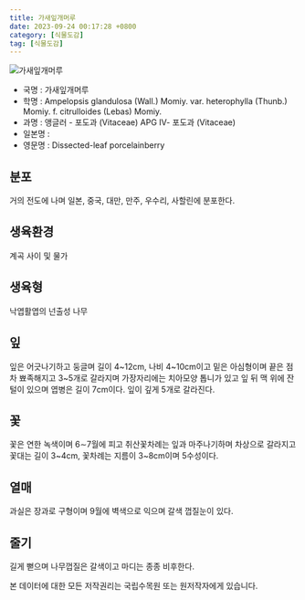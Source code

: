 ```yaml
---
title: 가새잎개머루
date: 2023-09-24 00:17:28 +0800
category: [식물도감]
tag: [식물도감]
---
```




![가새잎개머루](/fileUpload/plants/basic/Vitaceae/Ampelopsis/23040/23040_1_th2.jpg)
- 국명 : 가새잎개머루
- 학명 : Ampelopsis glandulosa (Wall.) Momiy. var. heterophylla (Thunb.) Momiy. f. citrulloides (Lebas) Momiy.
- 과명 : 앵글러 - 포도과 (Vitaceae) APG Ⅳ- 포도과 (Vitaceae)
- 일본명 : 
- 영문명 : Dissected-leaf porcelainberry


## 분포
거의 전도에 나며 일본, 중국, 대만, 만주, 우수리, 사할린에 분포한다.
## 생육환경
계곡 사이 및 물가
## 생육형
낙엽활엽의 넌출성 나무
## 잎
잎은 어긋나기하고 둥글며 길이 4~12cm, 나비 4~10cm이고 밑은 아심형이며 끝은 점차 뾰족해지고 3~5개로 갈라지며 가장자리에는 치아모양 톱니가 있고 잎 뒤 맥 위에 잔털이 있으며 엽병은 길이 7cm이다. 잎이 깊게 5개로 갈라진다.
## 꽃
꽃은 연한 녹색이며 6∼7월에 피고 취산꽃차례는 잎과 마주나기하며 차상으로 갈라지고 꽃대는 길이 3~4cm, 꽃차례는 지름이 3~8cm이며 5수성이다.
## 열매
과실은 장과로 구형이며 9월에 벽색으로 익으며 갈색 껍질눈이 있다.
## 줄기
길게 뻗으며 나무껍질은 갈색이고 마디는 종종 비후한다.






본 데이터에 대한 모든 저작권리는 국립수목원 또는 원저작자에게 있습니다.
